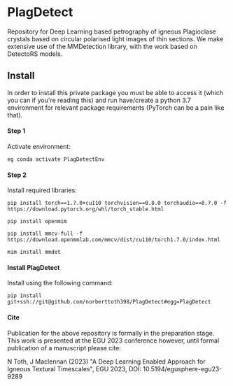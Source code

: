 # PlagDetect

Repository for Deep Learning based petrography of igneous Plagioclase crystals based on circular polarised light images of thin sections. We make extensive use of the MMDetection library, with the work based on DetectoRS models.

## Install

In order to install this private package you must be able to access it (which you can if you're reading this) and run have/create a python 3.7 environment for relevant package requirements (PyTorch can be a pain like that). 

#### Step 1
Activate environment: 
	
	eg conda activate PlagDetectEnv

#### Step 2
Install required libraries:

	pip install torch==1.7.0+cu110 torchvision==0.8.0 torchaudio==0.7.0 -f https://download.pytorch.org/whl/torch_stable.html
	
	pip install openmim

	pip install mmcv-full -f https://download.openmmlab.com/mmcv/dist/cu110/torch1.7.0/index.html

	mim install mmdet

#### Install PlagDetect
Install using the following command: 

	pip install git+ssh://git@github.com/norberttoth398/PlagDetect#egg=PlagDetect


#### Cite
Publication for the above repository is formally in the preparation stage. This work is presented at the EGU 2023 conference however, until formal publication of a manuscript please cite:

N Toth, J Maclennan (2023) "A Deep Learning Enabled Approach for Igneous Textural Timescales", EGU 2023, DOI: 10.5194/egusphere-egu23-9289 
